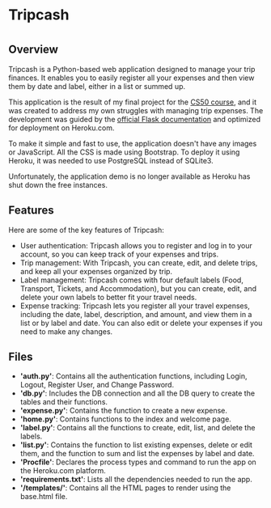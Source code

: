 # Tripcash <h1>

## Overview
  Tripcash is a Python-based web application designed to manage your trip finances. It enables you to easily register all your expenses and then view them by date and label, either in a list or summed up.

  This application is the result of my final project for the [CS50 course](https://cs50.harvard.edu/x/2021/), and it was created to address my own struggles with managing trip expenses. The development was guided by the [official Flask documentation](https://flask.palletsprojects.com/en/2.0.x/tutorial/) and optimized for deployment on Heroku.com.

  To make it simple and fast to use, the application doesn't have any images or JavaScript. All the CSS is made using Bootstrap. To deploy it using Heroku, it was needed to use PostgreSQL instead of SQLite3.
  
  Unfortunately, the application demo is no longer available as Heroku has shut down the free instances.

## Features
  Here are some of the key features of Tripcash:
  * User authentication: Tripcash allows you to register and log in to your account, so you can keep track of your expenses and trips.
  * Trip management: With Tripcash, you can create, edit, and delete trips, and keep all your expenses organized by trip.
  * Label management: Tripcash comes with four default labels (Food, Transport, Tickets, and Accommodation), but you can create, edit, and delete your own labels to better fit your travel needs.
  * Expense tracking: Tripcash lets you register all your travel expenses, including the date, label, description, and amount, and view them in a list or by label and date. You can also edit or delete your expenses if you need to make any changes.
  
## Files
  * **'auth.py'**: Contains all the authentication functions, including Login, Logout, Register User, and Change Password.
  * **'db.py'**: Includes the DB connection and all the DB query to create the tables and their functions.
  * **'expense.py'**: Contains the function to create a new expense.
  * **'home.py'**: Contains functions to the index and welcome page.
  * **'label.py'**: Contains all the functions to create, edit, list, and delete the labels.
  * **'list.py'**: Contains the function to list existing expenses, delete or edit them, and the function to sum and list the expenses by label and date.
  * **'Procfile'**: Declares the process types and command to run the app on the Heroku.com platform.
  * **'requirements.txt'**: Lists all the dependencies needed to run the app.
  * **'/templates/'**: Contains all the HTML pages to render using the base.html file.
